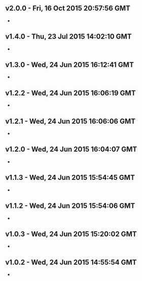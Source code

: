 v2.0.0 - Fri, 16 Oct 2015 20:57:56 GMT
--------------------------------------

- 


v1.4.0 - Thu, 23 Jul 2015 14:02:10 GMT
--------------------------------------

- 


v1.3.0 - Wed, 24 Jun 2015 16:12:41 GMT
--------------------------------------

- 


v1.2.2 - Wed, 24 Jun 2015 16:06:19 GMT
--------------------------------------

- 


v1.2.1 - Wed, 24 Jun 2015 16:06:06 GMT
--------------------------------------

- 


v1.2.0 - Wed, 24 Jun 2015 16:04:07 GMT
--------------------------------------

- 


v1.1.3 - Wed, 24 Jun 2015 15:54:45 GMT
--------------------------------------

- 


v1.1.2 - Wed, 24 Jun 2015 15:54:06 GMT
--------------------------------------

- 


v1.0.3 - Wed, 24 Jun 2015 15:20:02 GMT
--------------------------------------

- 


v1.0.2 - Wed, 24 Jun 2015 14:55:54 GMT
--------------------------------------

- 